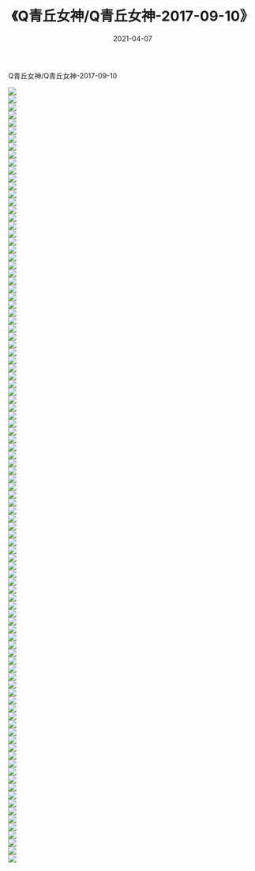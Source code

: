 ﻿---
layout: post
title:  《Q青丘女神/Q青丘女神-2017-09-10》
date:   2021-04-07
img: http://pic.660000.xyz/1:/网络美图/2021/Q青丘女神/Q青丘女神-2017-09-10/000.jpg
categories: [美女, 清纯, 唯美]
---

Q青丘女神/Q青丘女神-2017-09-10

 ![](http://pic.660000.xyz/1:/网络美图/2021/Q青丘女神/Q青丘女神-2017-09-10/001.jpg) <br>![](http://pic.660000.xyz/1:/网络美图/2021/Q青丘女神/Q青丘女神-2017-09-10/002.jpg) <br>![](http://pic.660000.xyz/1:/网络美图/2021/Q青丘女神/Q青丘女神-2017-09-10/003.jpg) <br>![](http://pic.660000.xyz/1:/网络美图/2021/Q青丘女神/Q青丘女神-2017-09-10/004.jpg) <br>![](http://pic.660000.xyz/1:/网络美图/2021/Q青丘女神/Q青丘女神-2017-09-10/005.jpg) <br>![](http://pic.660000.xyz/1:/网络美图/2021/Q青丘女神/Q青丘女神-2017-09-10/006.jpg) <br>![](http://pic.660000.xyz/1:/网络美图/2021/Q青丘女神/Q青丘女神-2017-09-10/007.jpg) <br>![](http://pic.660000.xyz/1:/网络美图/2021/Q青丘女神/Q青丘女神-2017-09-10/008.jpg) <br>![](http://pic.660000.xyz/1:/网络美图/2021/Q青丘女神/Q青丘女神-2017-09-10/009.jpg) <br>![](http://pic.660000.xyz/1:/网络美图/2021/Q青丘女神/Q青丘女神-2017-09-10/010.jpg) <br>![](http://pic.660000.xyz/1:/网络美图/2021/Q青丘女神/Q青丘女神-2017-09-10/011.jpg) <br>![](http://pic.660000.xyz/1:/网络美图/2021/Q青丘女神/Q青丘女神-2017-09-10/012.jpg) <br>![](http://pic.660000.xyz/1:/网络美图/2021/Q青丘女神/Q青丘女神-2017-09-10/013.jpg) <br>![](http://pic.660000.xyz/1:/网络美图/2021/Q青丘女神/Q青丘女神-2017-09-10/014.jpg) <br>![](http://pic.660000.xyz/1:/网络美图/2021/Q青丘女神/Q青丘女神-2017-09-10/015.jpg) <br>![](http://pic.660000.xyz/1:/网络美图/2021/Q青丘女神/Q青丘女神-2017-09-10/016.jpg) <br>![](http://pic.660000.xyz/1:/网络美图/2021/Q青丘女神/Q青丘女神-2017-09-10/017.jpg) <br>![](http://pic.660000.xyz/1:/网络美图/2021/Q青丘女神/Q青丘女神-2017-09-10/018.jpg) <br>![](http://pic.660000.xyz/1:/网络美图/2021/Q青丘女神/Q青丘女神-2017-09-10/019.jpg) <br>![](http://pic.660000.xyz/1:/网络美图/2021/Q青丘女神/Q青丘女神-2017-09-10/020.jpg) <br>![](http://pic.660000.xyz/1:/网络美图/2021/Q青丘女神/Q青丘女神-2017-09-10/021.jpg) <br>![](http://pic.660000.xyz/1:/网络美图/2021/Q青丘女神/Q青丘女神-2017-09-10/022.jpg) <br>![](http://pic.660000.xyz/1:/网络美图/2021/Q青丘女神/Q青丘女神-2017-09-10/023.jpg) <br>![](http://pic.660000.xyz/1:/网络美图/2021/Q青丘女神/Q青丘女神-2017-09-10/024.jpg) <br>![](http://pic.660000.xyz/1:/网络美图/2021/Q青丘女神/Q青丘女神-2017-09-10/025.jpg) <br>![](http://pic.660000.xyz/1:/网络美图/2021/Q青丘女神/Q青丘女神-2017-09-10/026.jpg) <br>![](http://pic.660000.xyz/1:/网络美图/2021/Q青丘女神/Q青丘女神-2017-09-10/027.jpg) <br>![](http://pic.660000.xyz/1:/网络美图/2021/Q青丘女神/Q青丘女神-2017-09-10/028.jpg) <br>![](http://pic.660000.xyz/1:/网络美图/2021/Q青丘女神/Q青丘女神-2017-09-10/029.jpg) <br>![](http://pic.660000.xyz/1:/网络美图/2021/Q青丘女神/Q青丘女神-2017-09-10/030.jpg) <br>![](http://pic.660000.xyz/1:/网络美图/2021/Q青丘女神/Q青丘女神-2017-09-10/031.jpg) <br>![](http://pic.660000.xyz/1:/网络美图/2021/Q青丘女神/Q青丘女神-2017-09-10/032.jpg) <br>![](http://pic.660000.xyz/1:/网络美图/2021/Q青丘女神/Q青丘女神-2017-09-10/033.jpg) <br>![](http://pic.660000.xyz/1:/网络美图/2021/Q青丘女神/Q青丘女神-2017-09-10/034.jpg) <br>![](http://pic.660000.xyz/1:/网络美图/2021/Q青丘女神/Q青丘女神-2017-09-10/035.jpg) <br>![](http://pic.660000.xyz/1:/网络美图/2021/Q青丘女神/Q青丘女神-2017-09-10/036.jpg) <br>![](http://pic.660000.xyz/1:/网络美图/2021/Q青丘女神/Q青丘女神-2017-09-10/037.jpg) <br>![](http://pic.660000.xyz/1:/网络美图/2021/Q青丘女神/Q青丘女神-2017-09-10/038.jpg) <br>![](http://pic.660000.xyz/1:/网络美图/2021/Q青丘女神/Q青丘女神-2017-09-10/039.jpg) <br>![](http://pic.660000.xyz/1:/网络美图/2021/Q青丘女神/Q青丘女神-2017-09-10/040.jpg) <br>![](http://pic.660000.xyz/1:/网络美图/2021/Q青丘女神/Q青丘女神-2017-09-10/041.jpg) <br>![](http://pic.660000.xyz/1:/网络美图/2021/Q青丘女神/Q青丘女神-2017-09-10/042.jpg) <br>![](http://pic.660000.xyz/1:/网络美图/2021/Q青丘女神/Q青丘女神-2017-09-10/043.jpg) <br>![](http://pic.660000.xyz/1:/网络美图/2021/Q青丘女神/Q青丘女神-2017-09-10/044.jpg) <br>![](http://pic.660000.xyz/1:/网络美图/2021/Q青丘女神/Q青丘女神-2017-09-10/045.jpg) <br>![](http://pic.660000.xyz/1:/网络美图/2021/Q青丘女神/Q青丘女神-2017-09-10/046.jpg) <br>![](http://pic.660000.xyz/1:/网络美图/2021/Q青丘女神/Q青丘女神-2017-09-10/047.jpg) <br>![](http://pic.660000.xyz/1:/网络美图/2021/Q青丘女神/Q青丘女神-2017-09-10/048.jpg) <br>![](http://pic.660000.xyz/1:/网络美图/2021/Q青丘女神/Q青丘女神-2017-09-10/049.jpg) <br>![](http://pic.660000.xyz/1:/网络美图/2021/Q青丘女神/Q青丘女神-2017-09-10/050.jpg) <br>![](http://pic.660000.xyz/1:/网络美图/2021/Q青丘女神/Q青丘女神-2017-09-10/051.jpg) <br>![](http://pic.660000.xyz/1:/网络美图/2021/Q青丘女神/Q青丘女神-2017-09-10/052.jpg) <br>![](http://pic.660000.xyz/1:/网络美图/2021/Q青丘女神/Q青丘女神-2017-09-10/053.jpg) <br>![](http://pic.660000.xyz/1:/网络美图/2021/Q青丘女神/Q青丘女神-2017-09-10/054.jpg) <br>![](http://pic.660000.xyz/1:/网络美图/2021/Q青丘女神/Q青丘女神-2017-09-10/055.jpg) <br>![](http://pic.660000.xyz/1:/网络美图/2021/Q青丘女神/Q青丘女神-2017-09-10/056.jpg) <br>![](http://pic.660000.xyz/1:/网络美图/2021/Q青丘女神/Q青丘女神-2017-09-10/057.jpg) <br>![](http://pic.660000.xyz/1:/网络美图/2021/Q青丘女神/Q青丘女神-2017-09-10/058.jpg) <br>![](http://pic.660000.xyz/1:/网络美图/2021/Q青丘女神/Q青丘女神-2017-09-10/059.jpg) <br>![](http://pic.660000.xyz/1:/网络美图/2021/Q青丘女神/Q青丘女神-2017-09-10/060.jpg) <br>![](http://pic.660000.xyz/1:/网络美图/2021/Q青丘女神/Q青丘女神-2017-09-10/061.jpg) <br>![](http://pic.660000.xyz/1:/网络美图/2021/Q青丘女神/Q青丘女神-2017-09-10/062.jpg) <br>![](http://pic.660000.xyz/1:/网络美图/2021/Q青丘女神/Q青丘女神-2017-09-10/063.jpg) <br>![](http://pic.660000.xyz/1:/网络美图/2021/Q青丘女神/Q青丘女神-2017-09-10/064.jpg) <br>![](http://pic.660000.xyz/1:/网络美图/2021/Q青丘女神/Q青丘女神-2017-09-10/065.jpg) <br>![](http://pic.660000.xyz/1:/网络美图/2021/Q青丘女神/Q青丘女神-2017-09-10/066.jpg) <br>![](http://pic.660000.xyz/1:/网络美图/2021/Q青丘女神/Q青丘女神-2017-09-10/067.jpg) <br>![](http://pic.660000.xyz/1:/网络美图/2021/Q青丘女神/Q青丘女神-2017-09-10/068.jpg) <br>![](http://pic.660000.xyz/1:/网络美图/2021/Q青丘女神/Q青丘女神-2017-09-10/069.jpg) <br>![](http://pic.660000.xyz/1:/网络美图/2021/Q青丘女神/Q青丘女神-2017-09-10/070.jpg) <br>![](http://pic.660000.xyz/1:/网络美图/2021/Q青丘女神/Q青丘女神-2017-09-10/071.jpg) <br>![](http://pic.660000.xyz/1:/网络美图/2021/Q青丘女神/Q青丘女神-2017-09-10/072.jpg) <br>![](http://pic.660000.xyz/1:/网络美图/2021/Q青丘女神/Q青丘女神-2017-09-10/073.jpg) <br>![](http://pic.660000.xyz/1:/网络美图/2021/Q青丘女神/Q青丘女神-2017-09-10/074.jpg) <br>![](http://pic.660000.xyz/1:/网络美图/2021/Q青丘女神/Q青丘女神-2017-09-10/075.jpg) <br>![](http://pic.660000.xyz/1:/网络美图/2021/Q青丘女神/Q青丘女神-2017-09-10/076.jpg) <br>![](http://pic.660000.xyz/1:/网络美图/2021/Q青丘女神/Q青丘女神-2017-09-10/077.jpg) <br>![](http://pic.660000.xyz/1:/网络美图/2021/Q青丘女神/Q青丘女神-2017-09-10/078.jpg) <br>![](http://pic.660000.xyz/1:/网络美图/2021/Q青丘女神/Q青丘女神-2017-09-10/079.jpg) <br>![](http://pic.660000.xyz/1:/网络美图/2021/Q青丘女神/Q青丘女神-2017-09-10/080.jpg) <br>![](http://pic.660000.xyz/1:/网络美图/2021/Q青丘女神/Q青丘女神-2017-09-10/081.jpg) <br>![](http://pic.660000.xyz/1:/网络美图/2021/Q青丘女神/Q青丘女神-2017-09-10/082.jpg) <br>![](http://pic.660000.xyz/1:/网络美图/2021/Q青丘女神/Q青丘女神-2017-09-10/083.jpg) <br>![](http://pic.660000.xyz/1:/网络美图/2021/Q青丘女神/Q青丘女神-2017-09-10/084.jpg) <br>![](http://pic.660000.xyz/1:/网络美图/2021/Q青丘女神/Q青丘女神-2017-09-10/085.jpg) <br>![](http://pic.660000.xyz/1:/网络美图/2021/Q青丘女神/Q青丘女神-2017-09-10/086.jpg) <br>![](http://pic.660000.xyz/1:/网络美图/2021/Q青丘女神/Q青丘女神-2017-09-10/087.jpg) <br>![](http://pic.660000.xyz/1:/网络美图/2021/Q青丘女神/Q青丘女神-2017-09-10/088.jpg) <br>![](http://pic.660000.xyz/1:/网络美图/2021/Q青丘女神/Q青丘女神-2017-09-10/089.jpg) <br>![](http://pic.660000.xyz/1:/网络美图/2021/Q青丘女神/Q青丘女神-2017-09-10/090.jpg) <br>![](http://pic.660000.xyz/1:/网络美图/2021/Q青丘女神/Q青丘女神-2017-09-10/091.jpg) <br>![](http://pic.660000.xyz/1:/网络美图/2021/Q青丘女神/Q青丘女神-2017-09-10/092.jpg) <br>![](http://pic.660000.xyz/1:/网络美图/2021/Q青丘女神/Q青丘女神-2017-09-10/093.jpg) <br>![](http://pic.660000.xyz/1:/网络美图/2021/Q青丘女神/Q青丘女神-2017-09-10/094.jpg) <br>![](http://pic.660000.xyz/1:/网络美图/2021/Q青丘女神/Q青丘女神-2017-09-10/095.jpg) <br>![](http://pic.660000.xyz/1:/网络美图/2021/Q青丘女神/Q青丘女神-2017-09-10/096.jpg) <br>![](http://pic.660000.xyz/1:/网络美图/2021/Q青丘女神/Q青丘女神-2017-09-10/097.jpg) <br>![](http://pic.660000.xyz/1:/网络美图/2021/Q青丘女神/Q青丘女神-2017-09-10/098.jpg) <br>